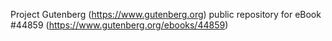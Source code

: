 Project Gutenberg (https://www.gutenberg.org) public repository for eBook #44859 (https://www.gutenberg.org/ebooks/44859)
